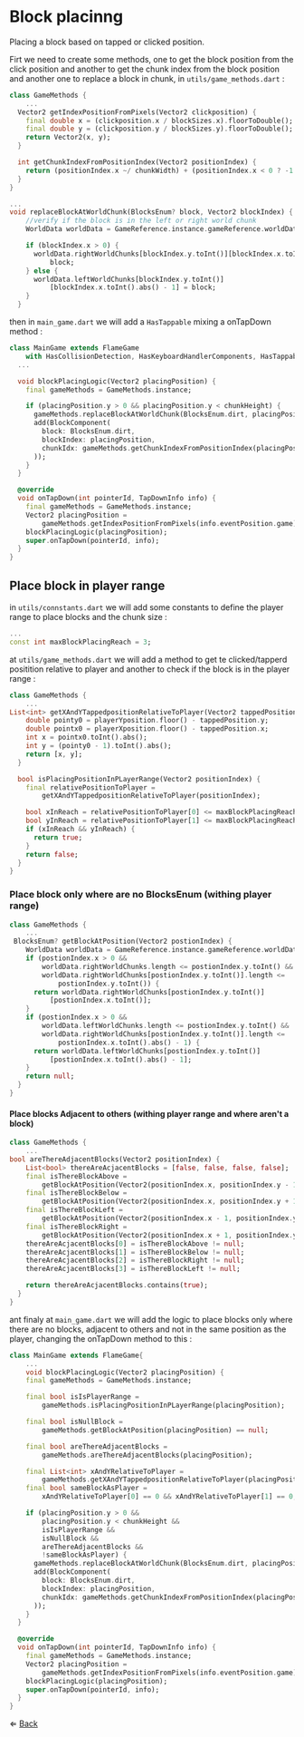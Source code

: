 # Block placinng
Placing a block based on tapped or clicked position.

Firt we need to create some methods, one to get the block position from the click position and another to get the chunk index from the block position and another one to replace a block in chunk, in `utils/game_methods.dart` :

```dart
class GameMethods {
	...
  Vector2 getIndexPositionFromPixels(Vector2 clickposition) {
    final double x = (clickposition.x / blockSizes.x).floorToDouble();
    final double y = (clickposition.y / blockSizes.y).floorToDouble();
    return Vector2(x, y);
  }

  int getChunkIndexFromPositionIndex(Vector2 positionIndex) {
    return (positionIndex.x ~/ chunkWidth) + (positionIndex.x < 0 ? -1 : 0);
  }
}

...
void replaceBlockAtWorldChunk(BlocksEnum? block, Vector2 blockIndex) {
    //verify if the block is in the left or right world chunk
    WorldData worldData = GameReference.instance.gameReference.worldData;

    if (blockIndex.x > 0) {
      worldData.rightWorldChunks[blockIndex.y.toInt()][blockIndex.x.toInt()] =
          block;
    } else {
      worldData.leftWorldChunks[blockIndex.y.toInt()]
          [blockIndex.x.toInt().abs() - 1] = block;
    }
  }
```
then in `main_game.dart` we will add a `HasTappable` mixing a onTapDown method :

```dart
class MainGame extends FlameGame
    with HasCollisionDetection, HasKeyboardHandlerComponents, HasTappables {
  ...

  void blockPlacingLogic(Vector2 placingPosition) {
    final gameMethods = GameMethods.instance;

    if (placingPosition.y > 0 && placingPosition.y < chunkHeight) {
      gameMethods.replaceBlockAtWorldChunk(BlocksEnum.dirt, placingPosition);
      add(BlockComponent(
        block: BlocksEnum.dirt,
        blockIndex: placingPosition,
        chunkIdx: gameMethods.getChunkIndexFromPositionIndex(placingPosition),
      ));
    }
  }

  @override
  void onTapDown(int pointerId, TapDownInfo info) {
    final gameMethods = GameMethods.instance;
    Vector2 placingPosition =
        gameMethods.getIndexPositionFromPixels(info.eventPosition.game);
    blockPlacingLogic(placingPosition);
    super.onTapDown(pointerId, info);
  }
}
```

## Place block in player range 
in `utils/connstants.dart` we will add some constants to define the player range to place blocks and the chunk size :

```dart
...
const int maxBlockPlacingReach = 3;
```


at `utils/game_methods.dart` we will add a method to get te clicked/tapperd positition relative to player and another to check if the block is in the player range :
```dart
class GameMethods {
	...
List<int> getXAndYTappedpositionRelativeToPlayer(Vector2 tappedPosition) {
    double pointy0 = playerYposition.floor() - tappedPosition.y;
    double pointx0 = playerXposition.floor() - tappedPosition.x;
    int x = pointx0.toInt().abs();
    int y = (pointy0 - 1).toInt().abs();
    return [x, y];
  }

  bool isPlacingPositionInPLayerRange(Vector2 positionIndex) {
    final relativePositionToPlayer =
        getXAndYTappedpositionRelativeToPlayer(positionIndex);

    bool xInReach = relativePositionToPlayer[0] <= maxBlockPlacingReach;
    bool yInReach = relativePositionToPlayer[1] <= maxBlockPlacingReach;
    if (xInReach && yInReach) {
      return true;
    }
    return false;
  }
}
```

### Place block only where are no BlocksEnum (withing player range)

```dart
class GameMethods {
	...
 BlocksEnum? getBlockAtPosition(Vector2 postionIndex) {
    WorldData worldData = GameReference.instance.gameReference.worldData;
    if (postionIndex.x > 0 &&
        worldData.rightWorldChunks.length <= postionIndex.y.toInt() &&
        worldData.rightWorldChunks[postionIndex.y.toInt()].length <=
            postionIndex.y.toInt()) {
      return worldData.rightWorldChunks[postionIndex.y.toInt()]
          [postionIndex.x.toInt()];
    }
    if (postionIndex.x > 0 &&
        worldData.leftWorldChunks.length <= postionIndex.y.toInt() &&
        worldData.rightWorldChunks[postionIndex.y.toInt()].length <=
            postionIndex.x.toInt().abs() - 1) {
      return worldData.leftWorldChunks[postionIndex.y.toInt()]
          [postionIndex.x.toInt().abs() - 1];
    }
    return null;
  }
}
```

#### Place blocks Adjacent to others (withing player range and where aren't a block)

```dart
class GameMethods {
	...
bool areThereAdjacentBlocks(Vector2 positionIndex) {
    List<bool> thereAreAcjacentBlocks = [false, false, false, false];
    final isThereBlockAbove =
        getBlockAtPosition(Vector2(positionIndex.x, positionIndex.y - 1));
    final isThereBlockBelow =
        getBlockAtPosition(Vector2(positionIndex.x, positionIndex.y + 1));
    final isThereBlockLeft =
        getBlockAtPosition(Vector2(positionIndex.x - 1, positionIndex.y));
    final isThereBlockRight =
        getBlockAtPosition(Vector2(positionIndex.x + 1, positionIndex.y));
    thereAreAcjacentBlocks[0] = isThereBlockAbove != null;
    thereAreAcjacentBlocks[1] = isThereBlockBelow != null;
    thereAreAcjacentBlocks[2] = isThereBlockRight != null;
    thereAreAcjacentBlocks[3] = isThereBlockLeft != null;

    return thereAreAcjacentBlocks.contains(true);
  }
}
```

ant finaly at `main_game.dart` we will add the logic to place blocks only where there are no blocks, adjacent to others  and not in the same position as the player, changing the onTapDown method to this :

```dart
class MainGame extends FlameGame{
	...
	void blockPlacingLogic(Vector2 placingPosition) {
    final gameMethods = GameMethods.instance;

    final bool isIsPlayerRange =
        gameMethods.isPlacingPositionInPLayerRange(placingPosition);

    final bool isNullBlock =
        gameMethods.getBlockAtPosition(placingPosition) == null;

    final bool areThereAdjacentBlocks =
        gameMethods.areThereAdjacentBlocks(placingPosition);

    final List<int> xAndYRelativeToPlayer =
        gameMethods.getXAndYTappedpositionRelativeToPlayer(placingPosition);
    final bool sameBlockAsPlayer =
        xAndYRelativeToPlayer[0] == 0 && xAndYRelativeToPlayer[1] == 0;

    if (placingPosition.y > 0 &&
        placingPosition.y < chunkHeight &&
        isIsPlayerRange &&
        isNullBlock &&
        areThereAdjacentBlocks &&
        !sameBlockAsPlayer) {
      gameMethods.replaceBlockAtWorldChunk(BlocksEnum.dirt, placingPosition);
      add(BlockComponent(
        block: BlocksEnum.dirt,
        blockIndex: placingPosition,
        chunkIdx: gameMethods.getChunkIndexFromPositionIndex(placingPosition),
      ));
    }
  }

  @override
  void onTapDown(int pointerId, TapDownInfo info) {
    final gameMethods = GameMethods.instance;
    Vector2 placingPosition =
        gameMethods.getIndexPositionFromPixels(info.eventPosition.game);
    blockPlacingLogic(placingPosition);
    super.onTapDown(pointerId, info);
  }
}
```
$\Leftarrow$ [Back](README.md) 